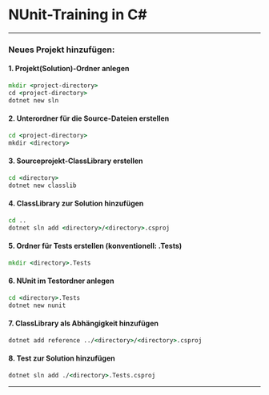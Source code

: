 ﻿# NUnit-Training in C#
---

### Neues Projekt hinzufügen:
#### 1. Projekt(Solution)-Ordner anlegen
````cmd
mkdir <project-directory>
cd <project-directory>
dotnet new sln
````

#### 2. Unterordner für die Source-Dateien erstellen
````cmd
cd <project-directory>
mkdir <directory>
````

#### 3. Sourceprojekt-ClassLibrary erstellen
````cmd
cd <directory>
dotnet new classlib
````

#### 4. ClassLibrary zur Solution hinzufügen
````cmd
cd ..
dotnet sln add <directory>/<directory>.csproj
````

#### 5. Ordner für Tests erstellen (konventionell: <directory>.Tests)
````cmd
mkdir <directory>.Tests
````

#### 6. NUnit im Testordner anlegen
````cmd
cd <directory>.Tests
dotnet new nunit
````

#### 7. ClassLibrary als Abhängigkeit hinzufügen
````cmd
dotnet add reference ../<directory>/<directory>.csproj
````

#### 8. Test zur Solution hinzufügen
````cmd
dotnet sln add ./<directory>.Tests.csproj
````

---


